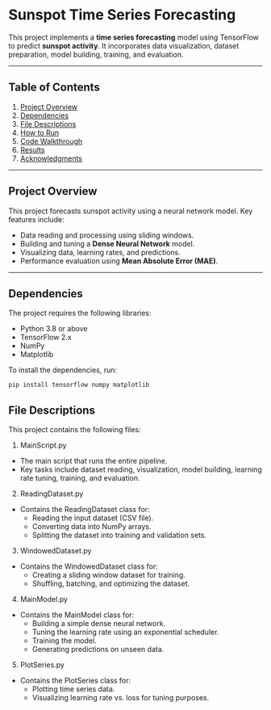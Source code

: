 # Sunspot Time Series Forecasting

This project implements a **time series forecasting** model using TensorFlow to predict **sunspot activity**. It incorporates data visualization, dataset preparation, model building, training, and evaluation.  

---

## Table of Contents
1. [Project Overview](#project-overview)  
2. [Dependencies](#dependencies)  
3. [File Descriptions](#file-descriptions)  
4. [How to Run](#how-to-run)  
5. [Code Walkthrough](#code-walkthrough)  
6. [Results](#results)  
7. [Acknowledgments](#acknowledgments)  

---

## Project Overview

This project forecasts sunspot activity using a neural network model. Key features include:
- Data reading and processing using sliding windows.  
- Building and tuning a **Dense Neural Network** model.  
- Visualizing data, learning rates, and predictions.  
- Performance evaluation using **Mean Absolute Error (MAE)**.  

---

## Dependencies

The project requires the following libraries:
- Python 3.8 or above  
- TensorFlow 2.x  
- NumPy  
- Matplotlib  

To install the dependencies, run:

```bash
pip install tensorflow numpy matplotlib
```
## File Descriptions
This project contains the following files:

1. MainScript.py
- The main script that runs the entire pipeline.
- Key tasks include dataset reading, visualization, model building, learning rate tuning, training, and evaluation.

2. ReadingDataset.py
- Contains the ReadingDataset class for:
  - Reading the input dataset (CSV file).
  - Converting data into NumPy arrays.
  - Splitting the dataset into training and validation sets.

3. WindowedDataset.py
- Contains the WindowedDataset class for:
  - Creating a sliding window dataset for training.
  - Shuffling, batching, and optimizing the dataset.
  
4. MainModel.py
- Contains the MainModel class for:
  - Building a simple dense neural network.
  - Tuning the learning rate using an exponential scheduler.
  - Training the model.
  - Generating predictions on unseen data.

5. PlotSeries.py
- Contains the PlotSeries class for:
  - Plotting time series data.
  - Visualizing learning rate vs. loss for tuning purposes.

